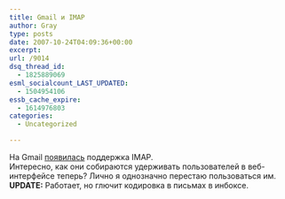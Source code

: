 ```yaml
---
title: Gmail и IMAP
author: Gray
type: posts
date: 2007-10-24T04:09:36+00:00
excerpt:
url: /9014
dsq_thread_id:
  - 1825889069
esml_socialcount_LAST_UPDATED:
  - 1504954106
essb_cache_expire:
  - 1614976803
categories:
  - Uncategorized

---
```








На Gmail <a href="http://mail.google.com/support/bin/answer.py?ctx=%67mail&hl=en&answer=75726" target="_blank">появилась</a> поддержка IMAP.  
Интересно, как они собираются удерживать пользователей в веб-интерфейсе теперь? Лично я однозначно перестаю пользоваться им.  
**UPDATE:** Работает, но глючит кодировка в письмах в инбоксе.